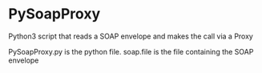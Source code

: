 # PySoapProxy
Python3 script that reads a SOAP envelope and makes the call via a Proxy

PySoapProxy.py is the python file.
soap.file is the file containing the SOAP envelope
